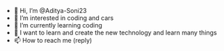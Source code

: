 - 👋 Hi, I’m @Aditya-Soni23
- 👀 I’m interested in coding and cars
- 🌱 I’m currently learning coding
- 💞️ I want to learn and create the new technology and learn many things
- 📫 How to reach me (reply)

<!---
Aditya-Soni23/Aditya-Soni23 is a ✨ special ✨ repository because its `README.md` (this file) appears on your GitHub profile.
You can click the Preview link to take a look at your changes.
--->
